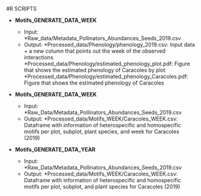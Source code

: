 #R SCRIPTS

* **Motifs_GENERATE_DATA_WEEK**
    * Input:
        *Raw_data/Metadata_Pollinators_Abundances_Seeds_2019.csv
    * Output:
        *Processed_data/Phenology/phenology_2019.csv: Input data + a new column that points out the week of the observed interactions
        *Processed_data/Phenology/estimated_phenology_plot.pdf: Figure that shows the estimated phenology of Caracoles by plot
        *Processed_data/Phenology/estimated_phenology_Caracoles.pdf: Figure that shows the estimated phenology of Caracoles

* **Motifs_GENERATE_DATA_WEEK**
    * Input:
        *Raw_Data/Metadata_Pollinators_Abundances_Seeds_2019.csv
    * Output:
        *Processed_data/Motifs_WEEK/Caracoles_WEEK.csv: Dataframe with information of heterospecific and homospecific motifs per plot, subplot, plant species, and week for Caracoles (2019)

* **Motifs_GENERATE_DATA_YEAR**
    * Input:
        *Raw_Data/Metadata_Pollinators_Abundances_Seeds_2019.csv
    * Output:
        *Processed_data/Motifs_WEEK/Caracoles_WEEK.csv: Dataframe with information of heterospecific and homospecific motifs per plot, subplot, and plant species for Caracoles (2019)

